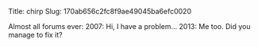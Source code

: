 Title: chirp
Slug: 170ab656c2fc8f9ae49045ba6efc0020

Almost all forums ever:
2007: Hi, I have a problem…
2013: Me too. Did you manage to fix it?
